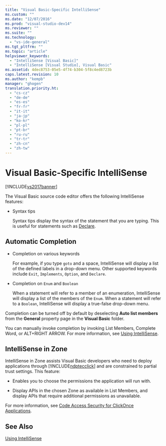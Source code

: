 ```yaml
---
title: "Visual Basic-Specific IntelliSense"
ms.custom: ""
ms.date: "12/07/2016"
ms.prod: "visual-studio-dev14"
ms.reviewer: ""
ms.suite: ""
ms.technology: 
  - "vs-ide-general"
ms.tgt_pltfrm: ""
ms.topic: "article"
helpviewer_keywords: 
  - "IntelliSense [Visual Basic]"
  - "IntelliSense [Visual Studio], Visual Basic"
ms.assetid: 4dec8753-05e5-4f74-b304-5f8c4ed8723b
caps.latest.revision: 10
ms.author: "kempb"
manager: "ghogen"
translation.priority.ht: 
  - "cs-cz"
  - "de-de"
  - "es-es"
  - "fr-fr"
  - "it-it"
  - "ja-jp"
  - "ko-kr"
  - "pl-pl"
  - "pt-br"
  - "ru-ru"
  - "tr-tr"
  - "zh-cn"
  - "zh-tw"
---
```

# Visual Basic-Specific IntelliSense
[!INCLUDE[vs2017banner](../code-quality/includes/vs2017banner.md)]

The Visual Basic source code editor offers the following IntelliSense features:  
  
-   Syntax tips  
  
     Syntax tips display the syntax of the statement that you are typing. This is useful for statements such as [Declare](../Topic/Declare%20Statement.md).  
  
## Automatic Completion  
  
-   Completion on various keywords  
  
     For example, if you type `goto` and a space, IntelliSense will display a list of the defined labels in a drop-down menu. Other supported keywords include `Exit`, `Implements`, `Option`, and `Declare`.  
  
-   Completion on `Enum` and `Boolean`  
  
     When a statement will refer to a member of an enumeration, IntelliSense will display a list of the members of the `Enum`. When a statement will refer to a `Boolean`, IntelliSense will display a true-false drop-down menu.  
  
 Completion can be turned off by default by deselecting **Auto list members** from the **General** property page in the **Visual Basic** folder.  
  
 You can manually invoke completion by invoking List Members, Complete Word, or ALT+RIGHT ARROW. For more information, see [Using IntelliSense](../ide/using-intellisense.md).  
  
## IntelliSense in Zone  
 IntelliSense in Zone assists Visual Basic developers who need to deploy applications through [!INCLUDE[ndptecclick](../deployment/includes/ndptecclick_md.md)] and are constrained to partial trust settings. This feature:  
  
-   Enables you to choose the permissions the application will run with.  
  
-   Display APIs in the chosen Zone as available in List Members, and display APIs that require additional permissions as unavailable.  
  
 For more information, see [Code Access Security for ClickOnce Applications](../deployment/code-access-security-for-clickonce-applications.md).  
  
## See Also  
 [Using IntelliSense](../ide/using-intellisense.md)